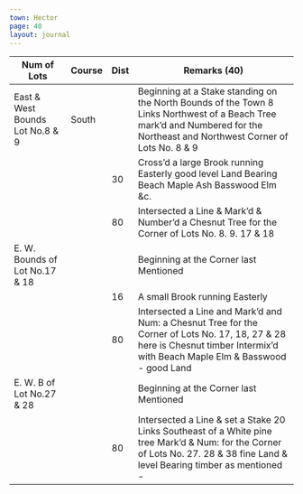 ```yaml
---
town: Hector
page: 40
layout: journal
---
```


| Num of Lots | Course | Dist | Remarks (40) |
|-|-|-|-|
| East & West Bounds Lot No.8 & 9 | South | | Beginning at a Stake standing on the North Bounds of the Town 8 Links Northwest of a Beach Tree mark’d and Numbered for the Northeast and Northwest Corner of Lots No. 8 & 9 |
| | | 30 | Cross’d a large Brook running Easterly good level Land Bearing Beach Maple Ash Basswood Elm &c. |
| | | 80 | Intersected a Line & Mark’d & Number’d a Chesnut Tree for the Corner of Lots No. 8. 9. 17 & 18 |
| E. W. Bounds of Lot No.17 & 18 | | | Beginning at the Corner last Mentioned |
| | | 16 | A small Brook running Easterly |
| | | 80 | Intersected a Line and Mark’d and Num: a Chesnut Tree for the Corner of Lots No. 17, 18, 27 & 28 here is Chesnut timber Intermix’d with Beach Maple Elm & Basswood - good Land |
| E. W. B of Lot No.27 & 28 | | | Beginning at the Corner last Mentioned |
| | | 80 | Intersected a Line & set a Stake 20 Links Southeast of a White pine tree Mark’d & Num: for the Corner of Lots No. 27. 28 & 38 fine Land & level Bearing timber as mentioned - |

